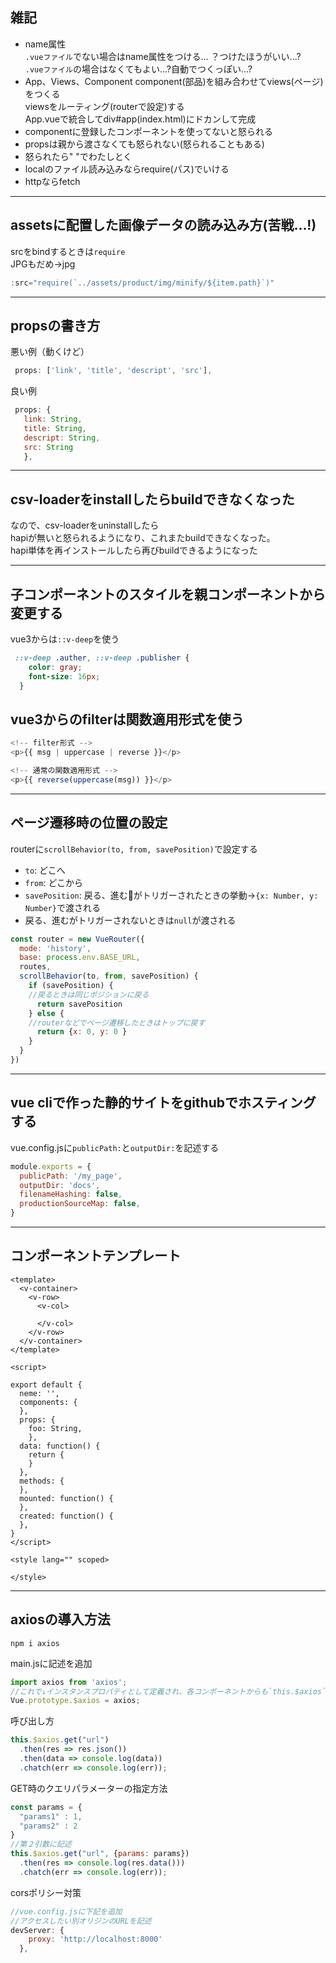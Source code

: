 ## 雑記
- name属性  
`.vueファイル`でない場合はname属性をつける... ？つけたほうがいい...?  
`.vueファイル`の場合はなくてもよい...?自動でつくっぽい...?
- App、Views、Component
component(部品)を組み合わせてviews(ページ)をつくる  
viewsをルーティング(routerで設定)する  
App.vueで統合してdiv#app(index.html)にドカンして完成
- componentに登録したコンポーネントを使ってないと怒られる
- propsは親から渡さなくても怒られない(怒られることもある)
- 怒られたら" "でわたしとく
- localのファイル読み込みならrequire(パス)でいける
- httpならfetch
***
## assetsに配置した画像データの読み込み方(苦戦...!)
srcをbindするときは`require`  
JPGもだめ→jpg  
```js  
:src="require(`../assets/product/img/minify/${item.path}`)"
```
***
## propsの書き方
悪い例（動くけど）
```js
 props: ['link', 'title', 'descript', 'src'],
 ```
良い例
 ```js
  props: {
    link: String,
    title: String,
    descript: String,
    src: String
    },
```
***
## csv-loaderをinstallしたらbuildできなくなった
なので、csv-loaderをuninstallしたら  
hapiが無いと怒られるようになり、これまたbuildできなくなった。  
hapi単体を再インストールしたら再びbuildできるようになった
***
## 子コンポーネントのスタイルを親コンポーネントから変更する
vue3からは`::v-deep`を使う
```css
 ::v-deep .auther, ::v-deep .publisher {
    color: gray;
    font-size: 16px;
  }
```
## vue3からのfilterは関数適用形式を使う
```js
<!-- filter形式 -->
<p>{{ msg | uppercase | reverse }}</p>

<!-- 通常の関数適用形式 -->
<p>{{ reverse(uppercase(msg)) }}</p>
```
***
## ページ遷移時の位置の設定
routerに`scrollBehavior(to, from, savePosition)`で設定する
- `to`: どこへ
- `from`: どこから
- `savePosition`: 戻る、進むがトリガーされたときの挙動→`{x: Number, y: Number}`で渡される
- 戻る、進むがトリガーされないときは`null`が渡される
```js
const router = new VueRouter({
  mode: 'history',
  base: process.env.BASE_URL,
  routes,
  scrollBehavior(to, from, savePosition) {
    if (savePosition) {
    //戻るときは同じポジションに戻る
      return savePosition
    } else {
    //routerなどでページ遷移したときはトップに戻す
      return {x: 0, y: 0 }
    }
  }
})
```
***
## vue cliで作った静的サイトをgithubでホスティングする
vue.config.jsに`publicPath:`と`outputDir:`を記述する
```js
module.exports = {
  publicPath: '/my_page',
  outputDir: 'docs',
  filenameHashing: false,
  productionSourceMap: false,
}
```
***
## コンポーネントテンプレート
```vue
<template>
  <v-container>
    <v-row>
      <v-col>
        
      </v-col>
    </v-row>
  </v-container>
</template>

<script>

export default {
  neme: '',
  components: {
  },
  props: {
    foo: String,
    },
  data: function() {
    return {
    }
  },
  methods: {    
  },
  mounted: function() {
  },
  created: function() {
  },
}
</script>

<style lang="" scoped>

</style>
```
***
## axiosの導入方法
```
npm i axios
```
main.jsに記述を追加
```js
import axios from 'axios';
//これで↓インスタンスプロパティとして定義され、各コンポーネントからも`this.$axios`でアクセスできる
Vue.prototype.$axios = axios;
```
呼び出し方
```js
this.$axios.get("url")
  .then(res => res.json())
  .then(data => console.log(data))
  .chatch(err => console.log(err));
```
GET時のクエリパラメーターの指定方法
```js
const params = {
  "params1" : 1,
  "params2" : 2
}
//第２引数に記述
this.$axios.get("url", {params: params})
  .then(res => console.log(res.data()))
  .chatch(err => console.log(err));
```
corsポリシー対策
```js
//vue.config.jsに下記を追加
//アクセスしたい別オリジンのURLを記述
devServer: {
    proxy: 'http://localhost:8000'
  },
```